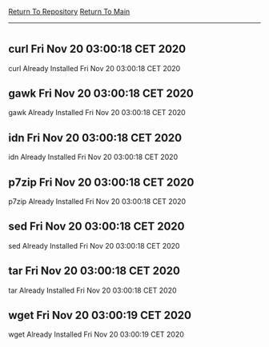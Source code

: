 [Return To Repository](https://github.com/bast69/piholeparser/)
[Return To Main](https://github.com/bast69/piholeparser/blob/master/RecentRunLogs/Mainlog.md)
____________________________________
# 
## curl Fri Nov 20 03:00:18 CET 2020
curl Already Installed Fri Nov 20 03:00:18 CET 2020
## gawk Fri Nov 20 03:00:18 CET 2020
gawk Already Installed Fri Nov 20 03:00:18 CET 2020
## idn Fri Nov 20 03:00:18 CET 2020
idn Already Installed Fri Nov 20 03:00:18 CET 2020
## p7zip Fri Nov 20 03:00:18 CET 2020
p7zip Already Installed Fri Nov 20 03:00:18 CET 2020
## sed Fri Nov 20 03:00:18 CET 2020
sed Already Installed Fri Nov 20 03:00:18 CET 2020
## tar Fri Nov 20 03:00:18 CET 2020
tar Already Installed Fri Nov 20 03:00:18 CET 2020
## wget Fri Nov 20 03:00:19 CET 2020
wget Already Installed Fri Nov 20 03:00:19 CET 2020
